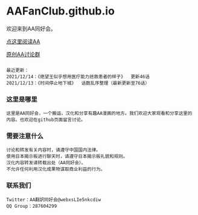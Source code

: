 # AAFanClub.github.io

欢迎来到AA同好会。

[点这里阅读AA](/src/index.md)

[原创AA讨论群](/src/group.md)

###
```
最近更新：
2021/12/14：《绝望王似乎想用医疗能力拯救患者的样子》  更新46话
2021/12/13：《时间停止地下城》  话数乱序整理（最新更新至76话）
```

### 这里是哪里
```
这里是AA同好会，一个搬运，汉化和分享有趣AA漫画的地方。我们欢迎大家观看和分享这里的内容。也欢迎在github页面留言讨论。
```
### 需要注意什么
```
讨论和转发有关内容时，请遵守中国国内法律。
使用日本揭示板进行聊天时，请遵守日本揭示板礼貌和规则。
汉化内容转发请转载出处（AA同好会）。
不允许任何利用汉化成果物谋取商业利益的行为。
```
### 联系我们
```
Twitter：AA翻訳同好会@webxsLIe5nkcdiw
QQ Group：287604299
```